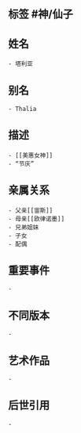 ## 标签  #神/仙子
## 姓名
	- 塔利亚
## 别名
	- Thalia
## 描述
	- [[美惠女神]]
	- “节庆”
## 亲属关系
	- 父亲[[宙斯]]
	- 母亲[[欧律诺墨]]
	- 兄弟姐妹
	- 子女
	- 配偶
## 重要事件
	-
## 不同版本
	-
## 艺术作品
	-
## 后世引用
	-

